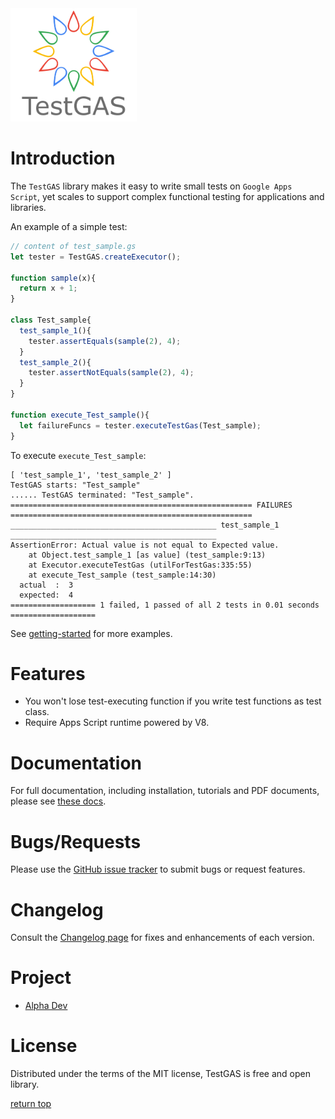 <img width="40%" alt="TestGAS_logo_chr.png" src="img/TestGAS_logo_chr.png">

# Introduction

The `TestGAS` library makes it easy to write small tests on `Google Apps Script`, yet scales to support complex functional testing for applications and libraries.

An example of a simple test:

```javascript
// content of test_sample.gs
let tester = TestGAS.createExecutor();

function sample(x){
  return x + 1;
}

class Test_sample{
  test_sample_1(){
    tester.assertEquals(sample(2), 4);
  }
  test_sample_2(){
    tester.assertNotEquals(sample(2), 4);
  }
}

function execute_Test_sample(){
  let failureFuncs = tester.executeTestGas(Test_sample);
}
```

To execute `execute_Test_sample`:

```shell_session
[ 'test_sample_1', 'test_sample_2' ]
TestGAS starts: "Test_sample"
...... TestGAS terminated: "Test_sample".
====================================================== FAILURES ======================================================
______________________________________________ test_sample_1 ______________________________________________
AssertionError: Actual value is not equal to Expected value.
    at Object.test_sample_1 [as value] (test_sample:9:13)
    at Executor.executeTestGas (utilForTestGas:335:55)
    at execute_Test_sample (test_sample:14:30)
  actual  :  3
  expected:  4
=================== 1 failed, 1 passed of all 2 tests in 0.01 seconds ===================
```

See [getting-started]() for more examples.

# Features

- You won't lose test-executing function if you write test functions as test class.
- Require Apps Script runtime powered by V8.

# Documentation

For full documentation, including installation, tutorials and PDF documents, please see [these docs]().

# Bugs/Requests

Please use the [GitHub issue tracker]() to submit bugs or request features.

# Changelog

Consult the [Changelog page]() for fixes and enhancements of each version.

# Project

- [Alpha Dev](https://github.com/landmaster135/TestGAS/projects/1)

# License

Distributed under the terms of the MIT license, TestGAS is free and open library.

[return top](#TestGAS)
